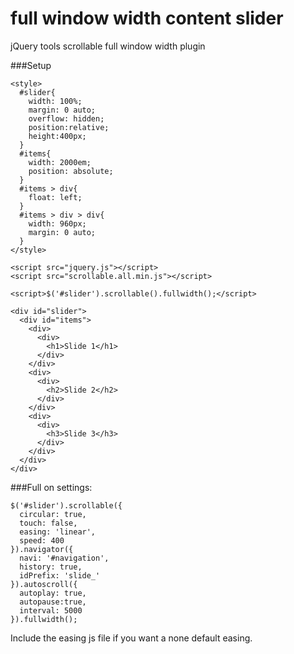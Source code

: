 full window width content slider
================================

jQuery tools scrollable full window width plugin

###Setup


    <style>
      #slider{
        width: 100%;
        margin: 0 auto;
        overflow: hidden;
        position:relative;
        height:400px;
      }
      #items{  
        width: 2000em;
        position: absolute;
      }
      #items > div{
        float: left;
      }
      #items > div > div{
        width: 960px;
        margin: 0 auto;
      }
    </style>
    
    <script src="jquery.js"></script>
    <script src="scrollable.all.min.js"></script>
    
    <script>$('#slider').scrollable().fullwidth();</script>  

    <div id="slider">
      <div id="items">
        <div>
          <div>
            <h1>Slide 1</h1>
          </div>
        </div>
        <div>
          <div>
            <h2>Slide 2</h2>
          </div>
        </div>
        <div>
          <div>
            <h3>Slide 3</h3>
          </div>
        </div>
      </div>
    </div>

###Full on settings:

    $('#slider').scrollable({ 
      circular: true, 
      touch: false, 
      easing: 'linear', 
      speed: 400
    }).navigator({ 
      navi: '#navigation',
      history: true,
      idPrefix: 'slide_'
    }).autoscroll({ 
      autoplay: true,
      autopause:true, 
      interval: 5000 
    }).fullwidth();
  
  Include the easing js file if you want a none default easing.
